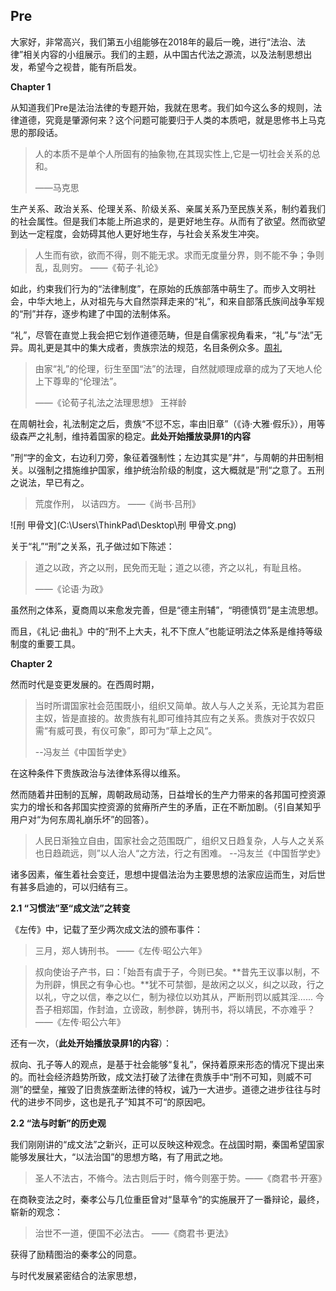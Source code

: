 ## Pre

大家好，非常高兴，我们第五小组能够在2018年的最后一晚，进行“法治、法律”相关内容的小组展示。我们的主题，从中国古代法之源流，以及法制思想出发，希望今之视昔，能有所启发。

**Chapter 1**

从知道我们Pre是法治法律的专题开始，我就在思考。我们如今这么多的规则，法律道德，究竟是肇源何来？这个问题可能要归于人类的本质吧，就是思修书上马克思的那段话。

> 人的本质不是单个人所固有的抽象物,在其现实性上,它是一切社会关系的总和。
>
> ——马克思

生产关系、政治关系、伦理关系、阶级关系、亲属关系乃至民族关系，制约着我们的社会属性。但是我们本能上所追求的，是更好地生存。从而有了欲望。然而欲望到达一定程度，会妨碍其他人更好地生存，与社会关系发生冲突。

> 人生而有欲，欲而不得，则不能无求。求而无度量分界，则不能不争；争则乱，乱则穷。 ——《荀子·礼论》

如此，约束我们行为的“法律制度”，在原始的氏族部落中萌生了。而步入文明社会，中华大地上，从对祖先与大自然崇拜走来的“礼”，和来自部落氏族间战争军规的“刑”并存，逐步构建了中国的法制体系。

“礼”，尽管在直觉上我会把它划作道德范畴，但是自儒家视角看来，“礼”与“法”无异。周礼更是其中的集大成者，贵族宗法的规范，名目条例众多。[周礼](https://so.gushiwen.org/guwen/book_24.aspx )

> 由家“礼”的伦理，衍生至国“法”的法理，自然就顺理成章的成为了天地人伦上下尊卑的“伦理法”。
>
> ——《论荀子礼法之法理思想》 王祥龄

在周朝社会，礼法制定之后，贵族“不愆不忘，率由旧章”（《诗·大雅·假乐》），用等级森严之礼制，维持着国家的稳定。**此处开始播放录屏1的内容**

”刑“字的金文，右边利刀旁，象征着强制性；左边其实是”井“，与周朝的井田制相关。以强制之措施维护国家，维护统治阶级的制度，这大概就是”刑“之意了。五刑之说法，早已有之。

> 荒度作刑， 以诘四方。   ——《尚书·吕刑》

![刑 甲骨文](C:\Users\ThinkPad\Desktop\刑 甲骨文.png)

关于“礼”“刑”之关系，孔子做过如下陈述：

> 道之以政，齐之以刑，民免而无耻；道之以德，齐之以礼，有耻且格。 
>
> ——《论语·为政》

虽然刑之体系，夏商周以来愈发完善，但是“德主刑辅”，“明德慎罚”是主流思想。

而且，《礼记·曲礼》中的“刑不上大夫，礼不下庶人”也能证明法之体系是维持等级制度的重要工具。



**Chapter 2**

然而时代是变更发展的。在西周时期，

> 当时所谓国家社会范围既小，组织又简单。故人与人之关系，无论其为君臣主奴，皆是直接的。故贵族有礼即可维持其应有之关系。贵族对于农奴只需“有威可畏，有仪可象”，即可为“草上之风“。
>
> --冯友兰《中国哲学史》

在这种条件下贵族政治与法律体系得以维系。

然而随着井田制的瓦解，周朝政局动荡，日益增长的生产力带来的各邦国可控资源实力的增长和各邦国实控资源的贫瘠所产生的矛盾，正在不断加剧。（引自某知乎用户对“为何东周礼崩乐坏”的回答）。

> 人民日渐独立自由，国家社会之范围既广，组织又日趋复杂，人与人之关系也日趋疏远，则”以人治人“之方法，行之有困难。   --冯友兰《中国哲学史》

诸多因素，催生着社会变迁，思想中提倡法治为主要思想的法家应运而生，对后世有甚多启迪的，可以归结有三。



**2.1 “习惯法”至“成文法”之转变** 

《左传》中，记载了至少两次成文法的颁布事件：

> 三月，郑人铸刑书。  ——《左传·昭公六年》

> 叔向使诒子产书，曰：「始吾有虞于子，今则已矣。**昔先王议事以制，不为刑辟，惧民之有争心也。**犹不可禁御，是故闲之以义，纠之以政，行之以礼，守之以信，奉之以仁，制为禄位以劝其从，严断刑罚以威其淫...... 今吾子相郑国，作封洫，立谤政，制参辟，铸刑书，将以靖民，不亦难乎？    ——《左传·昭公六年》

还有一次，（**此处开始播放录屏1的内容**）：

叔向、孔子等人的观点，是基于社会能够“复礼”，保持着原来形态的情况下提出来的。而社会经济趋势所致，成文法打破了法律在贵族手中“刑不可知，则威不可测”的壁垒，摧毁了旧贵族垄断法律的特权，诚乃一大进步。道德之进步往往与时代的进步不同步，这也是孔子”知其不可“的原因吧。



**2.2 “法与时新”的历史观** 

我们刚刚讲的“成文法”之新兴，正可以反映这种观念。在战国时期，秦国希望国家能够发展壮大，“以法治国”的思想方略，有了用武之地。

> 圣人不法古，不脩今。法古则后于时，脩今则塞于势。——《商君书·开塞》

在商鞅变法之时，秦孝公与几位重臣曾对“垦草令”的实施展开了一番辩论，最终，崭新的观念：

> 治世不一道，便国不必法古。 ——《商君书·更法》

获得了励精图治的秦孝公的同意。

与时代发展紧密结合的法家思想，

